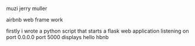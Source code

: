 muzi jerry muller

airbnb web frame work

firstly i wrote a python script that starts a flask web application 
listening on port 0.0.0.0 port 5000
displays hello hbnb 
